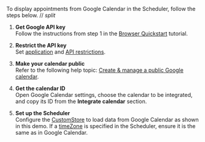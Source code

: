 To display appointments from Google Calendar in the Scheduler, follow the steps below.
// _split_

1. **Get Google API key**   
    Follow the instructions from step 1 in the <a href="https://developers.google.com/calendar/api/quickstart/js" target="_blank">Browser Quickstart</a> tutorial.

1. **Restrict the API key**     
    Set <a href="https://developers.google.com/maps/api-security-best-practices#application-restriction" target="_blank">application</a> and <a href="https://developers.google.com/maps/api-security-best-practices#api-restriction" target="_blank">API restrictions</a>.

1. **Make your calendar public**    
    Refer to the following help topic: <a href="https://support.google.com/calendar/answer/37083?hl=en" target="_blank">Create & manage a public Google calendar</a>.

1. **Get the calendar ID**    
    Open Google Calendar settings, choose the calendar to be integrated, and copy its ID from the **Integrate calendar** section.

1. **Set up the Scheduler**    
    Configure the [CustomStore](/Documentation/ApiReference/Data_Layer/CustomStore/) to load data from Google Calendar as shown in this demo. If a [timeZone](/Documentation/ApiReference/UI_Components/dxScheduler/Configuration/#timeZone) is specified in the Scheduler, ensure it is the same as in Google Calendar. 